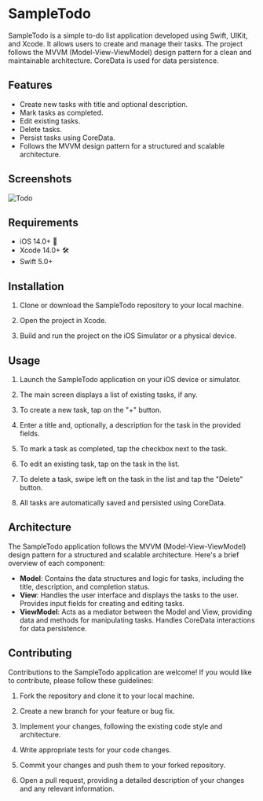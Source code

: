 # SampleTodo

SampleTodo is a simple to-do list application developed using Swift, UIKit, and Xcode. It allows users to create and manage their tasks. The project follows the MVVM (Model-View-ViewModel) design pattern for a clean and maintainable architecture. CoreData is used for data persistence.

## Features

- Create new tasks with title and optional description.
- Mark tasks as completed.
- Edit existing tasks.
- Delete tasks.
- Persist tasks using CoreData.
- Follows the MVVM design pattern for a structured and scalable architecture.

## Screenshots
![Todo](https://github.com/venkinyamagoudar/SampleToDo/assets/109290394/9e6237dc-0b41-43a1-8a12-50ef021c2ebe)

## Requirements

- iOS 14.0+ 📱
- Xcode 14.0+ 🛠️
- Swift 5.0+

## Installation

1. Clone or download the SampleTodo repository to your local machine.

2. Open the project in Xcode.

3. Build and run the project on the iOS Simulator or a physical device.

## Usage

1. Launch the SampleTodo application on your iOS device or simulator.

2. The main screen displays a list of existing tasks, if any.

3. To create a new task, tap on the "+" button.

4. Enter a title and, optionally, a description for the task in the provided fields.

5. To mark a task as completed, tap the checkbox next to the task.

6. To edit an existing task, tap on the task in the list.

7. To delete a task, swipe left on the task in the list and tap the "Delete" button.

8. All tasks are automatically saved and persisted using CoreData.

## Architecture

The SampleTodo application follows the MVVM (Model-View-ViewModel) design pattern for a structured and scalable architecture. Here's a brief overview of each component:

- **Model**: Contains the data structures and logic for tasks, including the title, description, and completion status.
- **View**: Handles the user interface and displays the tasks to the user. Provides input fields for creating and editing tasks.
- **ViewModel**: Acts as a mediator between the Model and View, providing data and methods for manipulating tasks. Handles CoreData interactions for data persistence.

## Contributing

Contributions to the SampleTodo application are welcome! If you would like to contribute, please follow these guidelines:

1. Fork the repository and clone it to your local machine.

2. Create a new branch for your feature or bug fix.

3. Implement your changes, following the existing code style and architecture.

4. Write appropriate tests for your code changes.

5. Commit your changes and push them to your forked repository.

6. Open a pull request, providing a detailed description of your changes and any relevant information.
